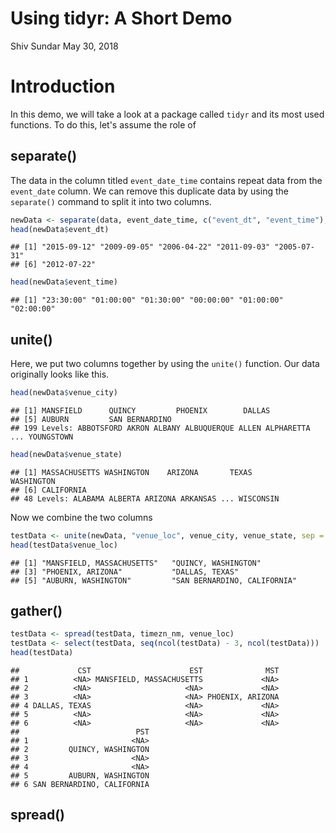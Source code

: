 Using tidyr: A Short Demo
================
Shiv Sundar
May 30, 2018

Introduction
============

In this demo, we will take a look at a package called `tidyr` and its most used functions. To do this, let's assume the role of

separate()
----------

The data in the column titled `event_date_time` contains repeat data from the `event_date` column. We can remove this duplicate data by using the `separate()` command to split it into two columns.

``` r
newData <- separate(data, event_date_time, c("event_dt", "event_time"), sep = " ")
head(newData$event_dt)
```

    ## [1] "2015-09-12" "2009-09-05" "2006-04-22" "2011-09-03" "2005-07-31"
    ## [6] "2012-07-22"

``` r
head(newData$event_time)
```

    ## [1] "23:30:00" "01:00:00" "01:30:00" "00:00:00" "01:00:00" "02:00:00"

unite()
-------

Here, we put two columns together by using the `unite()` function. Our data originally looks like this.

``` r
head(newData$venue_city)
```

    ## [1] MANSFIELD      QUINCY         PHOENIX        DALLAS        
    ## [5] AUBURN         SAN BERNARDINO
    ## 199 Levels: ABBOTSFORD AKRON ALBANY ALBUQUERQUE ALLEN ALPHARETTA ... YOUNGSTOWN

``` r
head(newData$venue_state)
```

    ## [1] MASSACHUSETTS WASHINGTON    ARIZONA       TEXAS         WASHINGTON   
    ## [6] CALIFORNIA   
    ## 48 Levels: ALABAMA ALBERTA ARIZONA ARKANSAS ... WISCONSIN

Now we combine the two columns

``` r
testData <- unite(newData, "venue_loc", venue_city, venue_state, sep = ", ")
head(testData$venue_loc)
```

    ## [1] "MANSFIELD, MASSACHUSETTS"   "QUINCY, WASHINGTON"        
    ## [3] "PHOENIX, ARIZONA"           "DALLAS, TEXAS"             
    ## [5] "AUBURN, WASHINGTON"         "SAN BERNARDINO, CALIFORNIA"

gather()
--------

``` r
testData <- spread(testData, timezn_nm, venue_loc)
testData <- select(testData, seq(ncol(testData) - 3, ncol(testData)))
head(testData)
```

    ##             CST                      EST              MST
    ## 1          <NA> MANSFIELD, MASSACHUSETTS             <NA>
    ## 2          <NA>                     <NA>             <NA>
    ## 3          <NA>                     <NA> PHOENIX, ARIZONA
    ## 4 DALLAS, TEXAS                     <NA>             <NA>
    ## 5          <NA>                     <NA>             <NA>
    ## 6          <NA>                     <NA>             <NA>
    ##                          PST
    ## 1                       <NA>
    ## 2         QUINCY, WASHINGTON
    ## 3                       <NA>
    ## 4                       <NA>
    ## 5         AUBURN, WASHINGTON
    ## 6 SAN BERNARDINO, CALIFORNIA

spread()
--------
